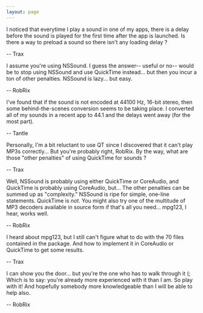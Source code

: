 ```yaml
---
layout: page
---
```


I noticed that everytime I play a sound in one of my apps, there is a delay before the sound is played for the first time after the app is launched.
Is there a way to preload a sound so there isn't any loading delay ?

-- Trax

I assume you're using NSSound. I guess the answer-- useful or no-- would be to stop using NSSound and use QuickTime instead... but then you incur a ton of other penalties. NSSound is lazy... but easy.

-- RobRix

I've found that if the sound is not encoded at 44100 Hz, 16-bit stereo, then some behind-the-scenes conversion seems to be taking place. I converted all of my sounds in a recent app to 44.1 and the delays went away (for the most part).

-- Tantle

Personally, I'm a bit reluctant to use QT since I discovered that it can't play MP3s correctly... But you're probably right, RobRix. By the way, what are those "other penalties" of using QuickTime for sounds ?

-- Trax

Well, NSSound is probably using either QuickTime or CoreAudio, and QuickTime is probably using CoreAudio, but... The other penalties can be summed up as "complexity." NSSound is ripe for simple, one-line statements. QuickTime is *not*. You might also try one of the multitude of MP3 decoders available in source form if that's all you need... mpg123, I hear, works well.

-- RobRix

I heard about mpg123, but I still can't figure what to do with the 70 files contained in the package. And how to implement it in CoreAudio or QuickTime to get some results.

-- Trax

I can show you the door... but you're the one who has to walk through it (; Which is to say: you're already more experienced with it than I am. So play with it! And hopefully somebody more knowledgeable than I will be able to help also.

-- RobRix
